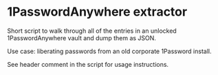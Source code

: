 
# 1PasswordAnywhere extractor

Short script to walk through all of the entries in an unlocked 1PasswordAnywhere vault and dump them as JSON.

Use case: liberating passwords from an old corporate 1Password install.

See header comment in the script for usage instructions.
